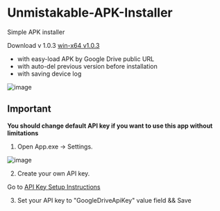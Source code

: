 # Unmistakable-APK-Installer
Simple APK installer 

Download v 1.0.3
[win-x64 v1.0.3](https://github.com/Proton-V/Unmistakable-APK-Installer/releases/download/v1.0.3/UnmistakableAPKInstaller-v1.0.3-win-x64.rar)

- with easy-load APK by Google Drive public URL
- with auto-del previous version before installation
- with saving device log

![image](https://user-images.githubusercontent.com/65833201/192667287-40819b1c-a481-471f-bb7a-a4d8a9c16a37.png)

## Important
**You should change default API key if you want to use this app without limitations**

1. Open App.exe -> Settings.

![image](https://user-images.githubusercontent.com/65833201/192667395-2e058c13-2b72-4cca-9ebf-163814fa790e.png)

2. Create your own API key.

Go to [API Key Setup Instructions](https://developers.google.com/drive/api/guides/enable-drive-api)

3. Set your API key to "GoogleDriveApiKey" value field && Save
